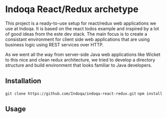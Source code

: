 # Indoqa React/Redux archetype

This project is a ready-to-use setup for react/redux web applications we use at Indoqa. It is based on the 
react todos example and inspired by a lot of good ideas from the este dev stack. The main focus is to create a
consistant environment for client side web applications that are using business logic using REST services over HTTP. 

As we went all the way from server-side Java web applications like Wicket to this nice and clean redux architecture, we 
tried to develop a directory structure and build environment that looks familiar to Java developers. 

## Installation

``
git clone https://github.com/Indoqa/indoqa-react-redux.git
``
``
npm install
``

## Usage



